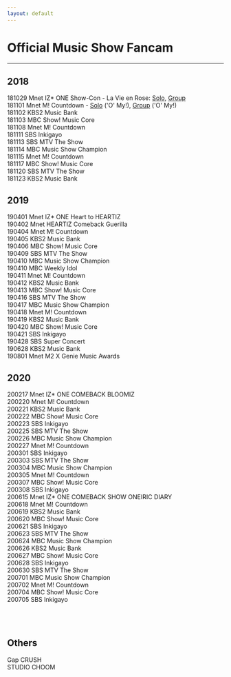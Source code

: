```yaml
---
layout: default
---
```

<h1>Official Music Show Fancam</h1>
<hr>

<h2>2018</h2>
<a href="./181029.html"></a>181029 Mnet IZ* ONE Show-Con 
- La Vie en Rose: <a target="_blank" href="https://www.youtube.com/watch?v=Y3RkiW0eWwQ">Solo</a>, <a target="_blank" href="https://www.youtube.com/watch?v=FREqbJjxFcg">Group</a><br>
<a href="./181101.html"></a>181101 Mnet M! Countdown - <a target="_blank" href="https://www.youtube.com/watch?v=T2Bvxr2OTUU">Solo</a> ('O' My!), <a target="_blank" href="https://www.youtube.com/watch?v=Kd4_ReNpzAM">Group</a> ('O' My!)<br>
<a href="./181102.html"></a>181102 KBS2 Music Bank<br>
<a href="./181103.html"></a>181103 MBC Show! Music Core<br>
<a href="./181108.html"></a>181108 Mnet M! Countdown<br>
<a href="./181111.html"></a>181111 SBS Inkigayo<br>
<a href="./181113.html"></a>181113 SBS MTV The Show<br>
<a href="./181114.html"></a>181114 MBC Music Show Champion<br>
<a href="./181115.html"></a>181115 Mnet M! Countdown<br>
<a href="./181117.html"></a>181117 MBC Show! Music Core<br>
<a href="./181120.html"></a>181120 SBS MTV The Show<br>
<a href="./181123.html"></a>181123 KBS2 Music Bank<br>

<h2>2019</h2>
<a href="./190401.html"></a>190401 Mnet IZ* ONE Heart to HEARTIZ<br>
<a href="./190402.html"></a>190402 Mnet HEARTIZ Comeback Guerilla<br>
<a href="./190404.html"></a>190404 Mnet M! Countdown<br>
<a href="./190405.html"></a>190405 KBS2 Music Bank<br>
<a href="./190406.html"></a>190406 MBC Show! Music Core<br>
<a href="./190409.html"></a>190409 SBS MTV The Show<br>
<a href="./190410.html"></a>190410 MBC Music Show Champion<br>
<a href="./190410.html"></a>190410 MBC Weekly Idol<br>
<a href="./190411.html"></a>190411 Mnet M! Countdown<br>
<a href="./190412.html"></a>190412 KBS2 Music Bank<br>
<a href="./190413.html"></a>190413 MBC Show! Music Core<br>
<a href="./190416.html"></a>190416 SBS MTV The Show<br>
<a href="./190417.html"></a>190417 MBC Music Show Champion<br>
<a href="./190418.html"></a>190418 Mnet M! Countdown<br>
<a href="./190419.html"></a>190419 KBS2 Music Bank<br>
<a href="./190420.html"></a>190420 MBC Show! Music Core<br>
<a href="./190421.html"></a>190421 SBS Inkigayo<br>
<a href="./190428.html"></a>190428 SBS Super Concert<br>
<a href="./190628.html"></a>190628 KBS2 Music Bank<br>
<a href="./190801.html"></a>190801 Mnet M2 X Genie Music Awards<br>

<h2>2020</h2>
<a href="./200217.html"></a>200217 Mnet IZ* ONE COMEBACK BLOOMIZ<br>
<a href="./200220.html"></a>200220 Mnet M! Countdown<br>
<a href="./200221.html"></a>200221 KBS2 Music Bank<br>
<a href="./200222.html"></a>200222 MBC Show! Music Core<br>
<a href="./200223.html"></a>200223 SBS Inkigayo<br>
<a href="./200225.html"></a>200225 SBS MTV The Show<br>
<a href="./200226.html"></a>200226 MBC Music Show Champion<br>
<a href="./200227.html"></a>200227 Mnet M! Countdown<br>
<a href="./200301.html"></a>200301 SBS Inkigayo<br>
<a href="./200303.html"></a>200303 SBS MTV The Show<br>
<a href="./200304.html"></a>200304 MBC Music Show Champion<br>
<a href="./200305.html"></a>200305 Mnet M! Countdown<br>
<a href="./200307.html"></a>200307 MBC Show! Music Core<br>
<a href="./200308.html"></a>200308 SBS Inkigayo<br>
<a href="./200615.html"></a>200615 Mnet IZ* ONE COMEBACK SHOW ONEIRIC DIARY<br>
<a href="./200618.html"></a>200618 Mnet M! Countdown<br>
<a href="./200619.html"></a>200619 KBS2 Music Bank<br>
<a href="./200620.html"></a>200620 MBC Show! Music Core<br>
<a href="./200621.html"></a>200621 SBS Inkigayo<br>
<a href="./200623.html"></a>200623 SBS MTV The Show<br>
<a href="./200624.html"></a>200624 MBC Music Show Champion<br>
<a href="./200626.html"></a>200626 KBS2 Music Bank<br>
<a href="./200627.html"></a>200627 MBC Show! Music Core<br>
<a href="./200628.html"></a>200628 SBS Inkigayo<br>
<a href="./200630.html"></a>200630 SBS MTV The Show<br>
<a href="./200701.html"></a>200701 MBC Music Show Champion<br>
<a href="./200702.html"></a>200702 Mnet M! Countdown<br>
<a href="./200704.html"></a>200704 MBC Show! Music Core<br>
<a href="./200705.html"></a>200705 SBS Inkigayo<br>
<a href="./20.html"></a><br>
<a href="./20.html"></a><br>
<a href="./20.html"></a><br>

<h2>Others</h2>
<a href="./gap crush.html"></a>Gap CRUSH<br>
<a href="./studio choom.html"></a>STUDIO CHOOM<br>
<a href="./20.html"></a><br>
<a href="./20.html"></a><br>
